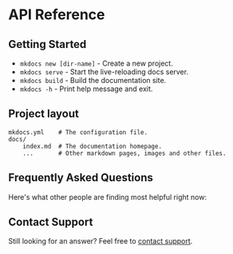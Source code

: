# API Reference

## Getting Started

- `mkdocs new [dir-name]` - Create a new project.
- `mkdocs serve` - Start the live-reloading docs server.
- `mkdocs build` - Build the documentation site.
- `mkdocs -h` - Print help message and exit.

## Project layout

    mkdocs.yml    # The configuration file.
    docs/
        index.md  # The documentation homepage.
        ...       # Other markdown pages, images and other files.

## Frequently Asked Questions

Here's what other people are finding most helpful right now:




## Contact Support

Still looking for an answer?
Feel free to [contact support](https://revenuehunt.com/contact/).

